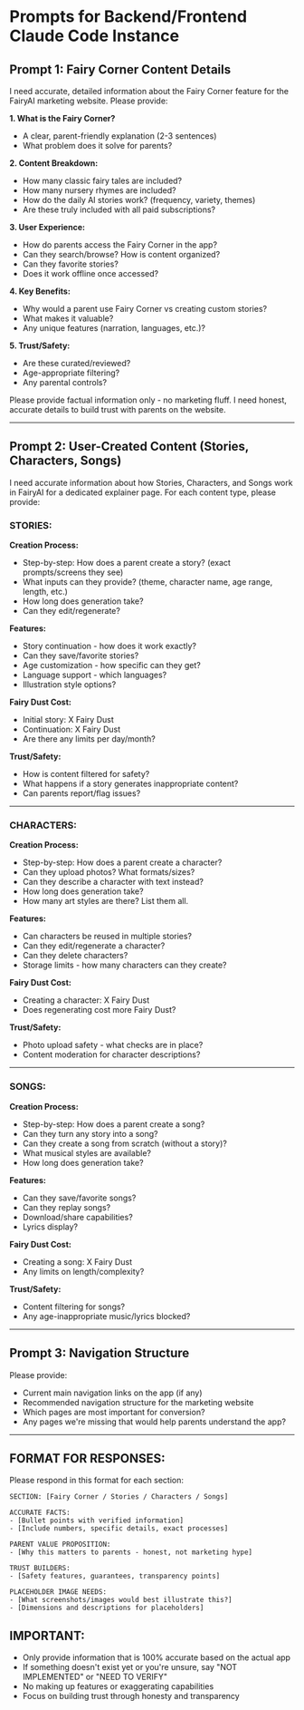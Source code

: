 # Prompts for Backend/Frontend Claude Code Instance

## Prompt 1: Fairy Corner Content Details

I need accurate, detailed information about the Fairy Corner feature for the FairyAI marketing website. Please provide:

**1. What is the Fairy Corner?**
- A clear, parent-friendly explanation (2-3 sentences)
- What problem does it solve for parents?

**2. Content Breakdown:**
- How many classic fairy tales are included?
- How many nursery rhymes are included?
- How do the daily AI stories work? (frequency, variety, themes)
- Are these truly included with all paid subscriptions?

**3. User Experience:**
- How do parents access the Fairy Corner in the app?
- Can they search/browse? How is content organized?
- Can they favorite stories?
- Does it work offline once accessed?

**4. Key Benefits:**
- Why would a parent use Fairy Corner vs creating custom stories?
- What makes it valuable?
- Any unique features (narration, languages, etc.)?

**5. Trust/Safety:**
- Are these curated/reviewed?
- Age-appropriate filtering?
- Any parental controls?

Please provide factual information only - no marketing fluff. I need honest, accurate details to build trust with parents on the website.

---

## Prompt 2: User-Created Content (Stories, Characters, Songs)

I need accurate information about how Stories, Characters, and Songs work in FairyAI for a dedicated explainer page. For each content type, please provide:

### **STORIES:**

**Creation Process:**
- Step-by-step: How does a parent create a story? (exact prompts/screens they see)
- What inputs can they provide? (theme, character name, age range, length, etc.)
- How long does generation take?
- Can they edit/regenerate?

**Features:**
- Story continuation - how does it work exactly?
- Can they save/favorite stories?
- Age customization - how specific can they get?
- Language support - which languages?
- Illustration style options?

**Fairy Dust Cost:**
- Initial story: X Fairy Dust
- Continuation: X Fairy Dust
- Are there any limits per day/month?

**Trust/Safety:**
- How is content filtered for safety?
- What happens if a story generates inappropriate content?
- Can parents report/flag issues?

---

### **CHARACTERS:**

**Creation Process:**
- Step-by-step: How does a parent create a character?
- Can they upload photos? What formats/sizes?
- Can they describe a character with text instead?
- How long does generation take?
- How many art styles are there? List them all.

**Features:**
- Can characters be reused in multiple stories?
- Can they edit/regenerate a character?
- Can they delete characters?
- Storage limits - how many characters can they create?

**Fairy Dust Cost:**
- Creating a character: X Fairy Dust
- Does regenerating cost more Fairy Dust?

**Trust/Safety:**
- Photo upload safety - what checks are in place?
- Content moderation for character descriptions?

---

### **SONGS:**

**Creation Process:**
- Step-by-step: How does a parent create a song?
- Can they turn any story into a song?
- Can they create a song from scratch (without a story)?
- What musical styles are available?
- How long does generation take?

**Features:**
- Can they save/favorite songs?
- Can they replay songs?
- Download/share capabilities?
- Lyrics display?

**Fairy Dust Cost:**
- Creating a song: X Fairy Dust
- Any limits on length/complexity?

**Trust/Safety:**
- Content filtering for songs?
- Any age-inappropriate music/lyrics blocked?

---

## Prompt 3: Navigation Structure

Please provide:
- Current main navigation links on the app (if any)
- Recommended navigation structure for the marketing website
- Which pages are most important for conversion?
- Any pages we're missing that would help parents understand the app?

---

## FORMAT FOR RESPONSES:

Please respond in this format for each section:

```
SECTION: [Fairy Corner / Stories / Characters / Songs]

ACCURATE FACTS:
- [Bullet points with verified information]
- [Include numbers, specific details, exact processes]

PARENT VALUE PROPOSITION:
- [Why this matters to parents - honest, not marketing hype]

TRUST BUILDERS:
- [Safety features, guarantees, transparency points]

PLACEHOLDER IMAGE NEEDS:
- [What screenshots/images would best illustrate this?]
- [Dimensions and descriptions for placeholders]
```

## IMPORTANT:
- Only provide information that is 100% accurate based on the actual app
- If something doesn't exist yet or you're unsure, say "NOT IMPLEMENTED" or "NEED TO VERIFY"
- No making up features or exaggerating capabilities
- Focus on building trust through honesty and transparency

